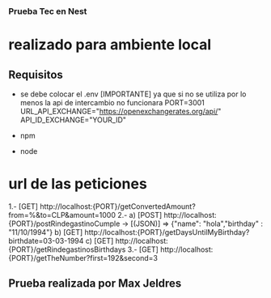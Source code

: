### Prueba Tec en Nest

# realizado para ambiente local

## Requisitos

- se debe colocar el .env [IMPORTANTE] ya que si no se utiliza por lo menos la api de intercambio no funcionara
    PORT=3001
    URL_API_EXCHANGE="https://openexchangerates.org/api/"
    API_ID_EXCHANGE="YOUR_ID"

- npm
- node

# url de las peticiones
1.-
    [GET] http://localhost:{PORT}/getConvertedAmount?from=%&to=CLP&amount=1000
2.-
    a) [POST] http://localhost:{PORT}/postRindegastinoCumple -> [(JSON)] => {"name": "hola","birthday" : "11/10/1994"}
    b) [GET] http://localhost:{PORT}/getDaysUntilMyBirthday?birthdate=03-03-1994
    c) [GET] http://localhost:{PORT}/getRindegastinosBirthdays
3.-
    [GET] http://localhost:{PORT}/getTheNumber?first=192&second=3


## Prueba realizada por Max Jeldres